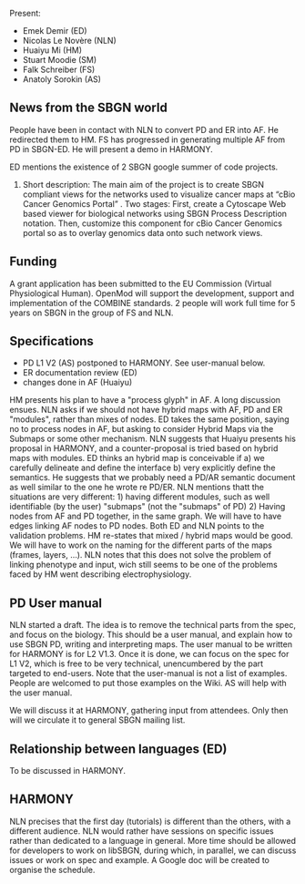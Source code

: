 Present:

-   Emek Demir (ED)
-   Nicolas Le Novère (NLN)
-   Huaiyu Mi (HM)
-   Stuart Moodie (SM)
-   Falk Schreiber (FS)
-   Anatoly Sorokin (AS)

News from the SBGN world
------------------------

People have been in contact with NLN to convert PD and ER into AF. He redirected them to HM. FS has progressed in generating multiple AF from PD in SBGN-ED. He will present a demo in HARMONY.

ED mentions the existence of 2 SBGN google summer of code projects.

1.  Short description: The main aim of the project is to create SBGN compliant views for the networks used to visualize cancer maps at “cBio Cancer Genomics Portal” . Two stages: First, create a Cytoscape Web based viewer for biological networks using SBGN Process Description notation. Then, customize this component for cBio Cancer Genomics portal so as to overlay genomics data onto such network views.

Funding
-------

A grant application has been submitted to the EU Commission (Virtual Physiological Human). OpenMod will support the development, support and implementation of the COMBINE standards. 2 people will work full time for 5 years on SBGN in the group of FS and NLN.

Specifications
--------------

-   PD L1 V2 (AS) postponed to HARMONY. See user-manual below.
-   ER documentation review (ED)
-   changes done in AF (Huaiyu)

HM presents his plan to have a "process glyph" in AF. A long discussion ensues. NLN asks if we should not have hybrid maps with AF, PD and ER "modules", rather than mixes of nodes. ED takes the same position, saying no to process nodes in AF, but asking to consider Hybrid Maps via the Submaps or some other mechanism. NLN suggests that Huaiyu presents his proposal in HARMONY, and a counter-proposal is tried based on hybrid maps with modules. ED thinks an hybrid map is conceivable if a) we carefully delineate and define the interface b) very explicitly define the semantics. He suggests that we probably need a PD/AR semantic document as well similar to the one he wrote re PD/ER. NLN mentions thatt the situations are very different: 1) having different modules, such as well identifiable (by the user) "submaps" (not the "submaps" of PD) 2) Having nodes from AF and PD together, in the same graph. We will have to have edges linking AF nodes to PD nodes. Both ED and NLN points to the validation problems. HM re-states that mixed / hybrid maps would be good. We will have to work on the naming for the different parts of the maps (frames, layers, …). NLN notes that this does not solve the problem of linking phenotype and input, wich still seems to be one of the problems faced by HM went describing electrophysiology.

PD User manual
--------------

NLN started a draft. The idea is to remove the technical parts from the spec, and focus on the biology. This should be a user manual, and explain how to use SBGN PD, writing and interpreting maps. The user manual to be written for HARMONY is for L2 V1.3. Once it is done, we can focus on the spec for L1 V2, which is free to be very technical, unencumbered by the part targeted to end-users. Note that the user-manual is not a list of examples. People are welcomed to put those examples on the Wiki. AS will help with the user manual.

We will discuss it at HARMONY, gathering input from attendees. Only then will we circulate it to general SBGN mailing list.

Relationship between languages (ED)
-----------------------------------

To be discussed in HARMONY.

HARMONY
-------

NLN precises that the first day (tutorials) is different than the others, with a different audience. NLN would rather have sessions on specific issues rather than dedicated to a language in general. More time should be allowed for developers to work on libSBGN, during which, in parallel, we can discuss issues or work on spec and example. A Google doc will be created to organise the schedule.